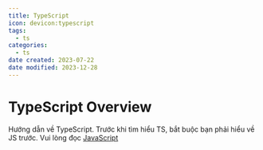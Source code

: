 ```yaml
---
title: TypeScript
icon: devicon:typescript
tags:
  - ts
categories:
  - ts
date created: 2023-07-22
date modified: 2023-12-28
---
```


# TypeScript Overview

Hướng dẫn về TypeScript. Trước khi tìm hiểu TS, bắt buộc bạn phải hiểu về JS trước. Vui lòng đọc [JavaScript](/programming/js)

<Catalog />

